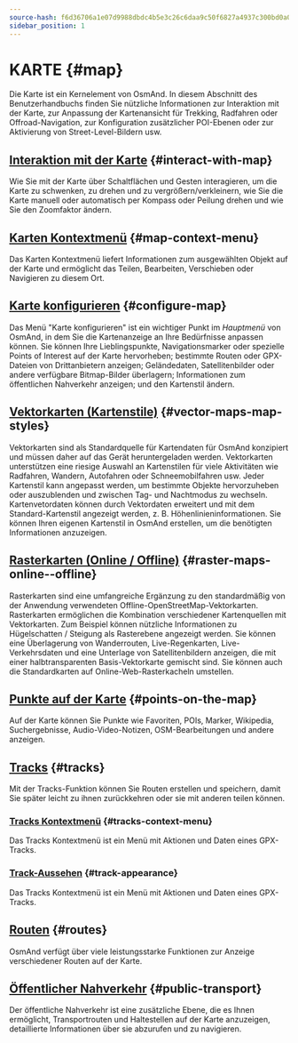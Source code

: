 ```yaml
---
source-hash: f6d36706a1e07d9988dbdc4b5e3c26c6daa9c50f6827a4937c300bd0a0b42708
sidebar_position: 1
---
```


# KARTE {#map}

Die Karte ist ein Kernelement von OsmAnd. In diesem Abschnitt des Benutzerhandbuchs finden Sie nützliche Informationen zur Interaktion mit der Karte, zur Anpassung der Kartenansicht für Trekking, Radfahren oder Offroad-Navigation, zur Konfiguration zusätzlicher POI-Ebenen oder zur Aktivierung von Street-Level-Bildern usw.

## [Interaktion mit der Karte](./interact-with-map.md) {#interact-with-map}

Wie Sie mit der Karte über Schaltflächen und Gesten interagieren, um die Karte zu schwenken, zu drehen und zu vergrößern/verkleinern, wie Sie die Karte manuell oder automatisch per Kompass oder Peilung drehen und wie Sie den Zoomfaktor ändern.

## [Karten Kontextmenü](./map-context-menu.md) {#map-context-menu}

Das Karten Kontextmenü liefert Informationen zum ausgewählten Objekt auf der Karte und ermöglicht das Teilen, Bearbeiten, Verschieben oder Navigieren zu diesem Ort.

## [Karte konfigurieren](./configure-map-menu.md) {#configure-map}

Das Menü "Karte konfigurieren" ist ein wichtiger Punkt im *Hauptmenü* von OsmAnd, in dem Sie die Kartenanzeige an Ihre Bedürfnisse anpassen können. Sie können Ihre Lieblingspunkte, Navigationsmarker oder spezielle Points of Interest auf der Karte hervorheben; bestimmte Routen oder GPX-Dateien von Drittanbietern anzeigen; Geländedaten, Satellitenbilder oder andere verfügbare Bitmap-Bilder überlagern; Informationen zum öffentlichen Nahverkehr anzeigen; und den Kartenstil ändern.

## [Vektorkarten (Kartenstile)](./vector-maps.md) {#vector-maps-map-styles}

Vektorkarten sind als Standardquelle für Kartendaten für OsmAnd konzipiert und müssen daher auf das Gerät heruntergeladen werden. Vektorkarten unterstützen eine riesige Auswahl an Kartenstilen für viele Aktivitäten wie Radfahren, Wandern, Autofahren oder Schneemobilfahren usw. Jeder Kartenstil kann angepasst werden, um bestimmte Objekte hervorzuheben oder auszublenden und zwischen Tag- und Nachtmodus zu wechseln. Kartenvetordaten können durch Vektordaten erweitert und mit dem Standard-Kartenstil angezeigt werden, z. B. Höhenlinieninformationen. Sie können Ihren eigenen Kartenstil in OsmAnd erstellen, um die benötigten Informationen anzuzeigen.

## [Rasterkarten (Online / Offline)](./raster-maps.md) {#raster-maps-online--offline}

Rasterkarten sind eine umfangreiche Ergänzung zu den standardmäßig von der Anwendung verwendeten Offline-OpenStreetMap-Vektorkarten. Rasterkarten ermöglichen die Kombination verschiedener Kartenquellen mit Vektorkarten. Zum Beispiel können nützliche Informationen zu Hügelschatten / Steigung als Rasterebene angezeigt werden. Sie können eine Überlagerung von Wanderrouten, Live-Regenkarten, Live-Verkehrsdaten und eine Unterlage von Satellitenbildern anzeigen, die mit einer halbtransparenten Basis-Vektorkarte gemischt sind. Sie können auch die Standardkarten auf Online-Web-Rasterkacheln umstellen.

## [Punkte auf der Karte](./point-layers-on-map.md) {#points-on-the-map}

Auf der Karte können Sie Punkte wie Favoriten, POIs, Marker, Wikipedia, Suchergebnisse, Audio-Video-Notizen, OSM-Bearbeitungen und andere anzeigen.

## [Tracks](./tracks) {#tracks}

Mit der Tracks-Funktion können Sie Routen erstellen und speichern, damit Sie später leicht zu ihnen zurückkehren oder sie mit anderen teilen können.

### [Tracks Kontextmenü](./tracks/track-context-menu.md) {#tracks-context-menu}

Das Tracks Kontextmenü ist ein Menü mit Aktionen und Daten eines GPX-Tracks.

### [Track-Aussehen](./tracks/appearance.md) {#track-appearance}

Das Tracks Kontextmenü ist ein Menü mit Aktionen und Daten eines GPX-Tracks.

## [Routen](./routes.md) {#routes}

OsmAnd verfügt über viele leistungsstarke Funktionen zur Anzeige verschiedener Routen auf der Karte.

## [Öffentlicher Nahverkehr](./public-transport.md) {#public-transport}

Der öffentliche Nahverkehr ist eine zusätzliche Ebene, die es Ihnen ermöglicht, Transportrouten und Haltestellen auf der Karte anzuzeigen, detaillierte Informationen über sie abzurufen und zu navigieren.